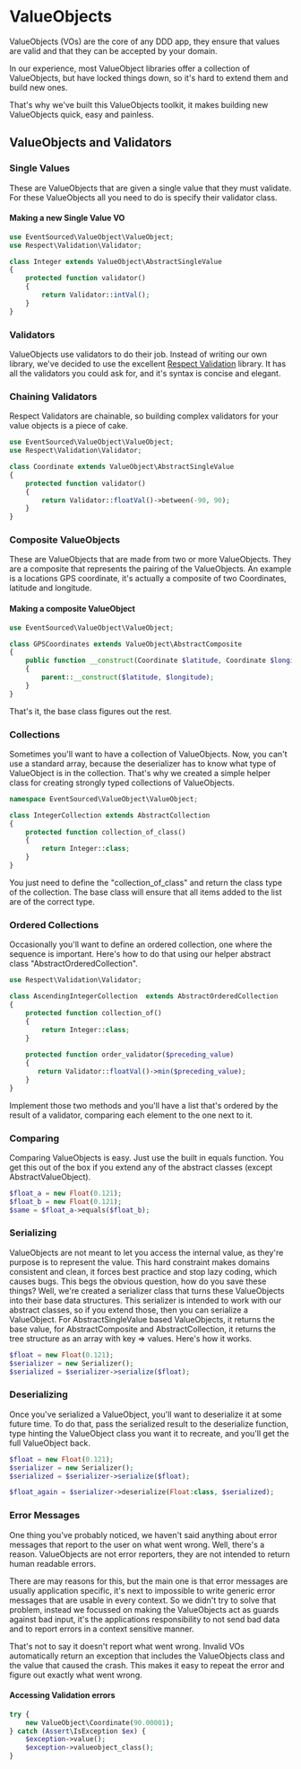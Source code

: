 # ValueObjects

ValueObjects (VOs) are the core of any DDD app, they ensure that values are valid and that they can be accepted by your domain.

In our experience, most ValueObject libraries offer a collection of ValueObjects, but have locked things down, so it's hard to extend them and build new ones.

That's why we've built this ValueObjects toolkit, it makes building new ValueObjects quick, easy and painless.

## ValueObjects and Validators

### Single Values
These are ValueObjects that are given a single value that they must validate. For these ValueObjects all you need to do is specify their validator class.

#### Making a new Single Value VO
```php
use EventSourced\ValueObject\ValueObject;
use Respect\Validation\Validator;

class Integer extends ValueObject\AbstractSingleValue 
{    
    protected function validator()
    {
        return Validator::intVal();
    }
}
```

### Validators
ValueObjects use validators to do their job. Instead of writing our own library, we've decided to use the excellent [Respect Validation](http://respect.github.io/Validation/) library. It has all the validators you could ask for, and it's syntax is concise and elegant.

### Chaining Validators
Respect Validators are chainable, so building complex validators for your value objects is a piece of cake.
```php
use EventSourced\ValueObject\ValueObject;
use Respect\Validation\Validator;

class Coordinate extends ValueObject\AbstractSingleValue 
{    
    protected function validator()
    {
        return Validator::floatVal()->between(-90, 90);
    }
}
```

### Composite ValueObjects
These are ValueObjects that are made from two or more ValueObjects. They are a composite that represents the pairing of the ValueObjects.
An example is a locations GPS coordinate, it's actually a composite of two Coordinates, latitude and longitude.

#### Making a composite ValueObject
```php
use EventSourced\ValueObject\ValueObject;

class GPSCoordinates extends ValueObject\AbstractComposite 
{   
    public function __construct(Coordinate $latitude, Coordinate $longitude) 
    {
        parent::__construct($latitude, $longitude);
    }
}
```
That's it, the base class figures out the rest.

### Collections
Sometimes you'll want to have a collection of ValueObjects. Now, you can't use a standard array, because the deserializer has to know what type of ValueObject is in the collection. That's why we created a simple helper class for creating strongly typed collections of ValueObjects.
```php
namespace EventSourced\ValueObject\ValueObject;

class IntegerCollection extends AbstractCollection 
{    
    protected function collection_of_class()
    {
        return Integer::class;
    }
}
```
You just need to define the "collection_of_class" and return the class type of the collection. The base class will ensure that all items added to the list are of the correct type.

### Ordered Collections
Occasionally you'll want to define an ordered collection, one where the sequence is important. Here's how to do that using our helper abstract class "AbstractOrderedCollection".
```php
use Respect\Validation\Validator;

class AscendingIntegerCollection  extends AbstractOrderedCollection 
{    
    protected function collection_of()
    {
        return Integer::class;
    }
    
    protected function order_validator($preceding_value)
    {
       return Validator::floatVal()->min($preceding_value);
    }
}
```
Implement those two methods and you'll have a list that's ordered by the result of a validator, comparing each element to the one next to it.

### Comparing
Comparing ValueObjects is easy. Just use the built in equals function. You get this out of the box if you extend any of the abstract classes (except AbstractValueObject).
```php
$float_a = new Float(0.121);
$float_b = new Float(0.121);
$same = $float_a->equals($float_b);
```

### Serializing
ValueObjects are not meant to let you access the internal value, as they're purpose is to represent the value. This hard constraint makes domains consistent and clean, it forces best practice and stop lazy coding, which causes bugs.
This begs the obvious question, how do you save these things? Well, we're created a serializer class that turns these ValueObjects into their base data structures. This serializer is intended to work with our abstract classes, so if you extend those, then you can serialize a ValueObject.
For AbstractSingleValue based ValueObjects, it returns the base value, for AbstractComposite and AbstractCollection, it returns the tree structure as an array with key => values. Here's how it works.
```php
$float = new Float(0.121);
$serializer = new Serializer();
$serialized = $serializer->serialize($float);
```

### Deserializing
Once you've serialized a ValueObject, you'll want to deserialize it at some future time. To do that, pass the serialized result to the deserialize function, type hinting the ValueObject class you want it to recreate, and you'll get the full ValueObject back.
```php
$float = new Float(0.121);
$serializer = new Serializer();
$serialized = $serializer->serialize($float);

$float_again = $serializer->deserialize(Float:class, $serialized);
```

### Error Messages
One thing you've probably noticed, we haven't said anything about error messages that report to the user on what went wrong.
Well, there's a reason. ValueObjects are not error reporters, they are not intended to return human readable errors.

There are may reasons for this, but the main one is that error messages are usually application specific, it's next to impossible to write generic error messages that are usable in every context.
So we didn't try to solve that problem, instead we focussed on making the ValueObjects act as guards against bad input, it's the applications responsibility to not send bad data and to report errors in a context sensitive manner.

That's not to say it doesn't report what went wrong. Invalid VOs automatically return an exception that includes the ValueObjects class and the value that caused the crash.
This makes it easy to repeat the error and figure out exactly what went wrong.

#### Accessing Validation errors
```php
try {
    new ValueObject\Coordinate(90.00001);
} catch (Assert\IsException $ex) {
    $exception->value();
    $exception->valueobject_class();
}
```
